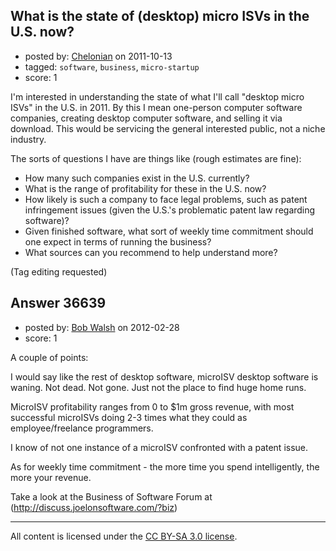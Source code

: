 ## What is the state of (desktop) micro ISVs in the U.S. now?

- posted by: [Chelonian](https://stackexchange.com/users/-1/12506-chelonian) on 2011-10-13
- tagged: `software`, `business`, `micro-startup`
- score: 1

I'm interested in understanding the state of what I'll call "desktop micro ISVs" in the U.S. in 2011.  By this I mean one-person computer software companies, creating desktop computer software, and selling it via download.  This would be servicing the general interested public, not a niche industry.

The sorts of questions I have are things like (rough estimates are fine):

 - How many such companies exist in the U.S. currently?  
 - What is the range of profitability for these in the U.S. now?
 - How likely is such a company to face legal problems, such as patent infringement issues (given the U.S.'s problematic patent law regarding software)?
 - Given finished software, what sort of weekly time commitment should one expect in terms of running the business?
 - What sources can you recommend to help understand more?  

(Tag editing requested)



## Answer 36639

- posted by: [Bob Walsh](https://stackexchange.com/users/-1/346-bob-walsh) on 2012-02-28
- score: 1

<p>A couple of points:</p>

<p>I would say like the rest of desktop software, microISV desktop software is waning. Not dead. Not gone. Just not the place to find huge home runs.</p>

<p>MicroISV profitability ranges from 0 to $1m gross revenue, with most successful microISVs doing 2-3 times what they could as employee/freelance programmers.</p>

<p>I know of not one instance of a microISV confronted with a patent issue.</p>

<p>As for weekly time commitment - the more time you spend intelligently, the more your revenue.</p>

<p>Take a look at the Business of Software Forum at (<a href="http://discuss.joelonsoftware.com/?biz" rel="nofollow">http://discuss.joelonsoftware.com/?biz</a>)</p>




---

All content is licensed under the [CC BY-SA 3.0 license](https://creativecommons.org/licenses/by-sa/3.0/).
